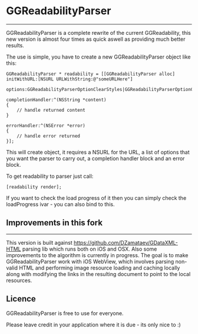 # GGReadabilityParser
-------------------------------
GGReadabilityParser is a complete rewrite of the current GGReadability, this new version is
almost four times as quick aswell as providing much better results.

The use is simple, you have to create a new GGReadabilityParser object like this:
	
	GGReadabilityParser * readability = [[GGReadabilityParser alloc] initWithURL:[NSURL URLWithString:@"someURLHere"]
                                                  						 options:GGReadabilityParserOptionClearStyles|GGReadabilityParserOptionClearLinkLists|GGReadabilityParserOptionFixLinks|GGReadabilityParserOptionFixImages|GGReadabilityParserOptionRemoveHeader|GGReadabilityParserOptionRemoveIFrames
                                       						   completionHandler:^(NSString *content)
    {
    	// handle returned content
    }
                                              						errorHandler:^(NSError *error) 
    {
    	// handle error returned
    }];
    
This will create object, it requires a NSURL for the URL, a list of options that you want the parser to carry out, a completion handler block and an error block.

To get readability to parser just call:

	[readability render];
	
If you want to check the load progress of it then you can simply check the loadProgress ivar - you can also bind to this.

## Improvements in this fork
------------------------------------
This version is built against https://github.com/DZamataev/GDataXML-HTML parsing lib which runs both on iOS and OSX.
Also some improvements to the algorithm is currently in progress. The goal is to make GGReadabilityParser work with iOS WebView, which involves parsing non-valid HTML and performing image resource loading and caching locally along with modifying the links in the resulting document to point to the local resources.


## Licence
GGReadabilityParser is free to use for everyone.

Please leave credit in your application where it is due - its only nice to :)

